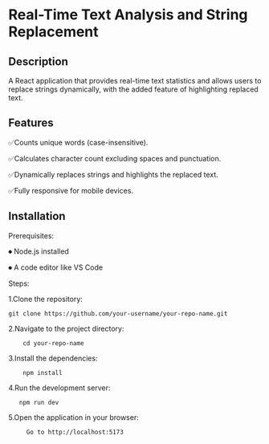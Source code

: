 
# Real-Time Text Analysis and String Replacement




## Description

A React application that provides real-time text statistics and allows users to replace strings dynamically, with the added feature of highlighting replaced text.
## Features
✅Counts unique words (case-insensitive).

✅Calculates character count excluding spaces and punctuation.

✅Dynamically replaces strings and highlights the replaced text.

✅Fully responsive for mobile devices.


## Installation

Prerequisites:

⏺ Node.js installed

⏺ A code editor like VS Code

Steps:

1.Clone the repository:

    git clone https://github.com/your-username/your-repo-name.git


2.Navigate to the project directory:

        cd your-repo-name

3.Install the dependencies:

        npm install

4.Run the development server:

       npm run dev

5.Open the application in your browser:
         
         Go to http://localhost:5173
        

